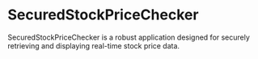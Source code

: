 # SecuredStockPriceChecker
SecuredStockPriceChecker is a robust application designed for securely retrieving and displaying real-time stock price data.
